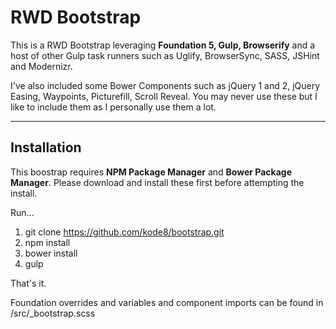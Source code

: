 RWD Bootstrap
===================


This is a RWD Bootstrap leveraging **Foundation 5, Gulp, Browserify** and a host of other Gulp task runners such as Uglify, BrowserSync, SASS, JSHint and Modernizr.

I've also included some Bower Components such as jQuery 1 and 2, jQuery Easing, Waypoints, Picturefill, Scroll Reveal. You may never use these but I like to include them as I personally use them a lot.

-------------------


Installation
-------------------

This boostrap requires **NPM Package Manager** and **Bower Package Manager**. Please download and install these first before attempting the install.

Run...

1. git clone https://github.com/kode8/bootstrap.git
2. npm install
3. bower install
4. gulp

That's it.

Foundation overrides and variables and component imports can be found in /src/_bootstrap.scss
